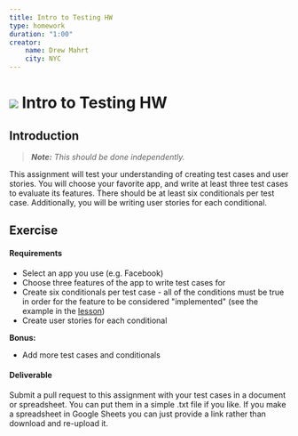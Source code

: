 ```yaml
---
title: Intro to Testing HW
type: homework
duration: "1:00"
creator:
    name: Drew Mahrt
    city: NYC
---
```


# ![](https://ga-dash.s3.amazonaws.com/production/assets/logo-9f88ae6c9c3871690e33280fcf557f33.png) Intro to Testing HW

## Introduction

> ***Note:*** _This should be done independently._

This assignment will test your understanding of creating test cases and user stories. You will choose your favorite app, and write at least three test cases to evaluate its features. There should be at least six conditionals per test case. Additionally, you will be writing user stories for each conditional.

## Exercise

#### Requirements

- Select an app you use (e.g. Facebook)
- Choose three features of the app to write test cases for
- Create six conditionals per test case - all of the conditions must be true in order for the feature to be considered "implemented" (see the example in the [lesson](https://github.com/ga-adi-nyc/Course-Materials/tree/master/lessons/testing/testing-intro-lesson))
- Create user stories for each conditional

**Bonus:**
- Add more test cases and conditionals

#### Deliverable

Submit a pull request to this assignment with your test cases in a document or spreadsheet. You can put them in a simple .txt file if you like. If you make a spreadsheet in Google Sheets you can just provide a link rather than download and re-upload it. 
